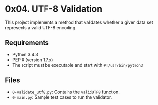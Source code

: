 # 0x04. UTF-8 Validation

This project implements a method that validates whether a given data set represents a valid UTF-8 encoding.

## Requirements

- Python 3.4.3
- PEP 8 (version 1.7.x)
- The script must be executable and start with `#!/usr/bin/python3`

## Files

- `0-validate_utf8.py`: Contains the `validUTF8` function.
- `0-main.py`: Sample test cases to run the validator.

